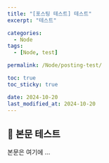 ```yaml
---
title: "[포스팅 테스트] 테스트"
excerpt: "테스트"

categories:
  - Node
tags:
  - [Node, test]

permalink: /Node/posting-test/

toc: true
toc_sticky: true

date: 2024-10-20
last_modified_at: 2024-10-20
---
```


## 🦥 본문 테스트

본문은 여기에 ...
